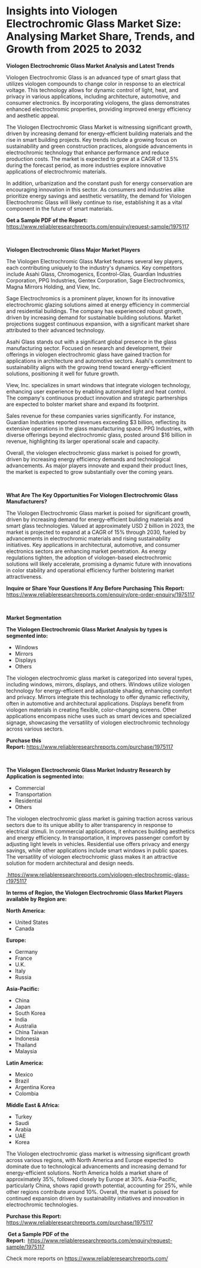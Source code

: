 <p><h1>Insights into Viologen Electrochromic Glass Market Size: Analysing Market Share, Trends, and Growth from 2025 to 2032</h1></p><p><strong>Viologen Electrochromic Glass Market Analysis and Latest Trends</strong></p>
<p><p>Viologen Electrochromic Glass is an advanced type of smart glass that utilizes viologen compounds to change color in response to an electrical voltage. This technology allows for dynamic control of light, heat, and privacy in various applications, including architecture, automotive, and consumer electronics. By incorporating viologens, the glass demonstrates enhanced electrochromic properties, providing improved energy efficiency and aesthetic appeal.</p><p>The Viologen Electrochromic Glass Market is witnessing significant growth, driven by increasing demand for energy-efficient building materials and the rise in smart building projects. Key trends include a growing focus on sustainability and green construction practices, alongside advancements in electrochromic technology that enhance performance and reduce production costs. The market is expected to grow at a CAGR of 13.5% during the forecast period, as more industries explore innovative applications of electrochromic materials.</p><p>In addition, urbanization and the constant push for energy conservation are encouraging innovation in this sector. As consumers and industries alike prioritize energy savings and aesthetic versatility, the demand for Viologen Electrochromic Glass will likely continue to rise, establishing it as a vital component in the future of smart materials.</p></p>
<p><strong>Get a Sample PDF of the Report:&nbsp;</strong> <a href="https://www.reliableresearchreports.com/enquiry/request-sample/1975117?utm_campaign=2296&utm_medium=2&utm_source=Github&utm_content=ia&utm_term=03042025&utm_id=viologen-electrochromic-glass">https://www.reliableresearchreports.com/enquiry/request-sample/1975117</a></p>
<p>&nbsp;</p>
<p><strong>Viologen Electrochromic Glass Major Market Players</strong></p>
<p><p>The Viologen Electrochromic Glass Market features several key players, each contributing uniquely to the industry's dynamics. Key competitors include Asahi Glass, Chromogenics, Econtrol-Glas, Guardian Industries Corporation, PPG Industries, Gentex Corporation, Sage Electrochromics, Magna Mirrors Holding, and View, Inc.</p><p>Sage Electrochromics is a prominent player, known for its innovative electrochromic glazing solutions aimed at energy efficiency in commercial and residential buildings. The company has experienced robust growth, driven by increasing demand for sustainable building solutions. Market projections suggest continuous expansion, with a significant market share attributed to their advanced technology.</p><p>Asahi Glass stands out with a significant global presence in the glass manufacturing sector. Focused on research and development, their offerings in viologen electrochromic glass have gained traction for applications in architecture and automotive sectors. Asahi's commitment to sustainability aligns with the growing trend toward energy-efficient solutions, positioning it well for future growth.</p><p>View, Inc. specializes in smart windows that integrate viologen technology, enhancing user experience by enabling automated light and heat control. The company's continuous product innovation and strategic partnerships are expected to bolster market share and expand its footprint.</p><p>Sales revenue for these companies varies significantly. For instance, Guardian Industries reported revenues exceeding $3 billion, reflecting its extensive operations in the glass manufacturing space. PPG Industries, with diverse offerings beyond electrochromic glass, posted around $16 billion in revenue, highlighting its larger operational scale and capacity.</p><p>Overall, the viologen electrochromic glass market is poised for growth, driven by increasing energy efficiency demands and technological advancements. As major players innovate and expand their product lines, the market is expected to grow substantially over the coming years.</p></p>
<p>&nbsp;</p>
<p><strong>What Are The Key Opportunities For Viologen Electrochromic Glass Manufacturers?</strong></p>
<p><p>The Viologen Electrochromic Glass market is poised for significant growth, driven by increasing demand for energy-efficient building materials and smart glass technologies. Valued at approximately USD 2 billion in 2023, the market is projected to expand at a CAGR of 15% through 2030, fueled by advancements in electrochromic materials and rising sustainability initiatives. Key applications in architectural, automotive, and consumer electronics sectors are enhancing market penetration. As energy regulations tighten, the adoption of viologen-based electrochromic solutions will likely accelerate, promising a dynamic future with innovations in color stability and operational efficiency further bolstering market attractiveness.</p></p>
<p><strong>Inquire or Share Your Questions If Any Before Purchasing This Report:</strong> <a href="https://www.reliableresearchreports.com/enquiry/pre-order-enquiry/1975117?utm_campaign=2296&utm_medium=2&utm_source=Github&utm_content=ia&utm_term=03042025&utm_id=viologen-electrochromic-glass">https://www.reliableresearchreports.com/enquiry/pre-order-enquiry/1975117</a></p>
<p>&nbsp;</p>
<p><strong>Market Segmentation</strong></p>
<p><strong>The Viologen Electrochromic Glass Market Analysis by types is segmented into:</strong></p>
<p><ul><li>Windows</li><li>Mirrors</li><li>Displays</li><li>Others</li></ul></p>
<p><p>The viologen electrochromic glass market is categorized into several types, including windows, mirrors, displays, and others. Windows utilize viologen technology for energy-efficient and adjustable shading, enhancing comfort and privacy. Mirrors integrate this technology to offer dynamic reflectivity, often in automotive and architectural applications. Displays benefit from viologen materials in creating flexible, color-changing screens. Other applications encompass niche uses such as smart devices and specialized signage, showcasing the versatility of viologen electrochromic technology across various sectors.</p></p>
<p><strong>Purchase this Report:&nbsp;</strong><a href="https://www.reliableresearchreports.com/purchase/1975117?utm_campaign=2296&utm_medium=2&utm_source=Github&utm_content=ia&utm_term=03042025&utm_id=viologen-electrochromic-glass">https://www.reliableresearchreports.com/purchase/1975117</a></p>
<p>&nbsp;</p>
<p><strong>The Viologen Electrochromic Glass Market Industry Research by Application is segmented into:</strong></p>
<p><ul><li>Commercial</li><li>Transportation</li><li>Residential</li><li>Others</li></ul></p>
<p><p>The viologen electrochromic glass market is gaining traction across various sectors due to its unique ability to alter transparency in response to electrical stimuli. In commercial applications, it enhances building aesthetics and energy efficiency. In transportation, it improves passenger comfort by adjusting light levels in vehicles. Residential use offers privacy and energy savings, while other applications include smart windows in public spaces. The versatility of viologen electrochromic glass makes it an attractive solution for modern architectural and design needs.</p></p>
<p><a href="https://www.reliableresearchreports.com/viologen-electrochromic-glass-r1975117?utm_campaign=2296&utm_medium=2&utm_source=Github&utm_content=ia&utm_term=03042025&utm_id=viologen-electrochromic-glass">&nbsp;https://www.reliableresearchreports.com/viologen-electrochromic-glass-r1975117</a></p>
<p><strong>In terms of Region, the Viologen Electrochromic Glass Market Players available by Region are:</strong></p>
<p>
    <p> <strong> North America: </strong>
        <ul>
            <li>United States</li>
            <li>Canada</li>
        </ul>
        </p> 
    <p> <strong> Europe: </strong>
        <ul>
            <li>Germany</li>
            <li>France</li>
            <li>U.K.</li>
            <li>Italy</li>
            <li>Russia</li>
        </ul>
        </p> 
    <p> <strong> Asia-Pacific: </strong>
        <ul>
            <li>China</li>
            <li>Japan</li>
            <li>South Korea</li>
            <li>India</li>
            <li>Australia</li>
            <li>China Taiwan</li>
            <li>Indonesia</li>
            <li>Thailand</li>
            <li>Malaysia</li>
        </ul>
        </p> 
    <p> <strong> Latin America: </strong>
        <ul>
            <li>Mexico</li>
            <li>Brazil</li>
            <li>Argentina Korea</li>
            <li>Colombia</li>
        </ul>
        </p> 
    <p> <strong> Middle East & Africa: </strong>
        <ul>
            <li>Turkey</li>
            <li>Saudi</li>
            <li>Arabia</li>
            <li>UAE</li>
            <li>Korea</li>
        </ul>
    </p>
    </p>
<p><p>The Viologen electrochromic glass market is witnessing significant growth across various regions, with North America and Europe expected to dominate due to technological advancements and increasing demand for energy-efficient solutions. North America holds a market share of approximately 35%, followed closely by Europe at 30%. Asia-Pacific, particularly China, shows rapid growth potential, accounting for 25%, while other regions contribute around 10%. Overall, the market is poised for continued expansion driven by sustainability initiatives and innovation in electrochromic technologies.</p></p>
<p><strong>Purchase this Report: </strong><a href="https://www.reliableresearchreports.com/purchase/1975117?utm_campaign=2296&utm_medium=2&utm_source=Github&utm_content=ia&utm_term=03042025&utm_id=viologen-electrochromic-glass">https://www.reliableresearchreports.com/purchase/1975117</a></p>
<p>&nbsp;<strong>Get a Sample PDF of the Report:&nbsp;&nbsp;</strong><a href="https://www.reliableresearchreports.com/enquiry/request-sample/1975117?utm_campaign=2296&utm_medium=2&utm_source=Github&utm_content=ia&utm_term=03042025&utm_id=viologen-electrochromic-glass">https://www.reliableresearchreports.com/enquiry/request-sample/1975117</a></p>
<p><strong></strong></p>
<p>Check more reports on <a href="https://www.reliableresearchreports.com/?utm_campaign=2296&utm_medium=2&utm_source=Github&utm_content=ia&utm_term=03042025&utm_id=viologen-electrochromic-glass">https://www.reliableresearchreports.com/</a></p>